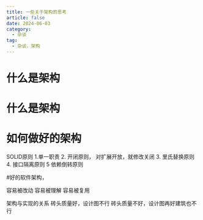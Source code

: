 ```yaml
---
title: 一些关于架构的思考
article: false
date: 2024-06-03
category:
  - 杂谈
tag:
  - 杂谈，架构
---
```

# 什么是架构


# 什么是架构

# 如何做好的架构

SOLID原则
1.单一职责
2. 开闭原则， 对扩展开放，就修改关闭
3. 里氏替换原则
4. 接口隔离原则
5  依赖倒转原则

#好的软件架构，

容易被改动
容易被理解
容易被复用

架构与实现的关系
砖头质量好，设计图不行
砖头质量不好，设计图再好建筑也不行